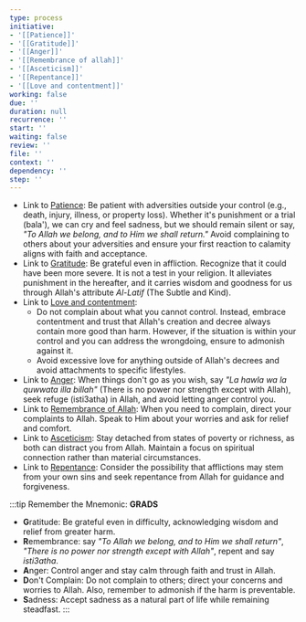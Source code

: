 ```yaml
---
type: process
initiative:
- '[[Patience]]'
- '[[Gratitude]]'
- '[[Anger]]'
- '[[Remembrance of allah]]'
- '[[Asceticism]]'
- '[[Repentance]]'
- '[[Love and contentment]]'
working: false
due: ''
duration: null
recurrence: ''
start: ''
waiting: false
review: ''
file: ''
context: ''
dependency: ''
step: ''
---
```


* Link to [Patience](docs/sidebar1/Initiatives/good%20traits/Patience.md): Be patient with adversities outside your control (e.g., death, injury, illness, or property loss). Whether it's punishment or a trial (bala'), we can cry and feel sadness, but we should remain silent or say, *"To Allah we belong, and to Him we shall return."* Avoid complaining to others about your adversities and ensure your first reaction to calamity aligns with faith and acceptance.
* Link to [Gratitude](docs/sidebar1/Initiatives/good%20traits/Gratitude.md): Be grateful even in affliction. Recognize that it could have been more severe. It is not a test in your religion. It alleviates punishment in the hereafter, and it carries wisdom and goodness for us through Allah's attribute *Al-Latif* (The Subtle and Kind).
* Link to [Love and contentment](docs/sidebar1/Initiatives/good%20traits/Love%20and%20contentment.md):
	* Do not complain about what you cannot control. Instead, embrace contentment and trust that Allah's creation and decree always contain more good than harm. However, if the situation is within your control and you can address the wrongdoing, ensure to admonish against it.
	* Avoid excessive love for anything outside of Allah's decrees and avoid attachments to specific lifestyles.
* Link to [Anger](docs/sidebar1/Initiatives/bad%20traits/Anger.md): When things don't go as you wish, say *"La hawla wa la quwwata illa billah"* (There is no power nor strength except with Allah), seek refuge (isti3atha) in Allah, and avoid letting anger control you.
* Link to [Remembrance of Allah](docs/sidebar1/Initiatives/worship/Remembrance%20of%20allah.md): When you need to complain, direct your complaints to Allah. Speak to Him about your worries and ask for relief and comfort.
* Link to [Asceticism](docs/sidebar1/Initiatives/good%20traits/Asceticism.md): Stay detached from states of poverty or richness, as both can distract you from Allah. Maintain a focus on spiritual connection rather than material circumstances.
* Link to [Repentance](docs/sidebar1/Initiatives/good%20traits/Repentance.md): Consider the possibility that afflictions may stem from your own sins and seek repentance from Allah for guidance and forgiveness.

:::tip Remember the Mnemonic: **GRADS**

* **G**ratitude: Be grateful even in difficulty, acknowledging wisdom and relief from greater harm.
* **R**emembrance: say _"To Allah we belong, and to Him we shall return"_, _"There is no power nor strength except with Allah"_, repent and say _isti3atha_.
* **A**nger: Control anger and stay calm through faith and trust in Allah.
* **D**on't Complain: Do not complain to others; direct your concerns and worries to Allah. Also, remember to admonish if the harm is preventable.
* **S**adness: Accept sadness as a natural part of life while remaining steadfast.
:::
